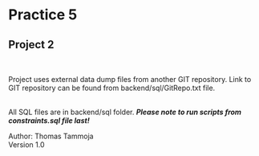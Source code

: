 # Practice 5
## Project 2
<br>

Project uses external data dump files from another GIT repository. Link to GIT repository can be found from backend/sql/GitRepo.txt file.  
<br>

All SQL files are in backend/sql folder. ***Please note to run scripts from constraints.sql file last!***
<br>

Author: Thomas Tammoja  
Version 1.0  